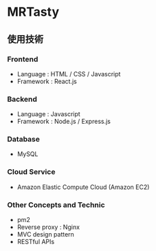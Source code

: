 # MRTasty

## 使用技術
### Frontend
- Language : HTML / CSS / Javascript
- Framework : React.js
### Backend
- Language : Javascript
- Framework : Node.js / Express.js
### Database
- MySQL
### Cloud Service
- Amazon Elastic Compute Cloud (Amazon EC2)
### Other Concepts and Technic
- pm2
- Reverse proxy : Nginx
- MVC design pattern
- RESTful APIs